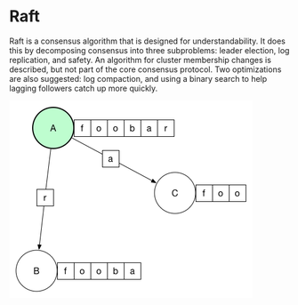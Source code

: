 # Raft

Raft is a consensus algorithm that is designed for understandability. It does this by decomposing consensus into three subproblems: leader election, log replication, and safety. An algorithm for cluster membership changes is described, but not part of the core consensus protocol. Two optimizations are also suggested: log compaction, and using a binary search to help lagging followers catch up more quickly.

![A snapshot of Raft in action](diagrams/raft.png)
